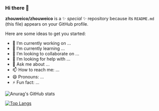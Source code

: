 ### Hi there 👋


**zhouweico/zhouweico** is a ✨ _special_ ✨ repository because its `README.md` (this file) appears on your GitHub profile.

Here are some ideas to get you started:

- 🔭 I’m currently working on ...
- 🌱 I’m currently learning ...
- 👯 I’m looking to collaborate on ...
- 🤔 I’m looking for help with ...
- 💬 Ask me about ...
- 📫 How to reach me: ...
- 😄 Pronouns: ...
- ⚡ Fun fact: ...

![Anurag's GitHub stats](https://github-readme-stats-zhouweico.vercel.app//api?username=zhouweico&show_icons=true)

[![Top Langs](https://github-readme-stats-zhouweico.vercel.app/.app/api/top-langs/?username=zhouweico&layout=compact)](https://github.com/zhouweico/github-readme-stats)
